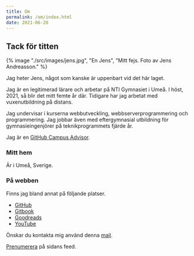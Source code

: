 ```yaml
---
title: Om
permalink: /om/index.html
date: 2021-06-20
---
```


## Tack för titten

{% image "./src/images/jens.jpg", "En Jens", "Mitt fejs. Foto av Jens Andreasson." %}

Jag heter Jens, något som kanske är uppenbart vid det här laget.

Jag är en legitimerad lärare och arbetar på NTI Gymnasiet i Umeå. I höst, 2021, så blir det mitt femte år där. Tidigare har jag arbetat med vuxenutbildning på distans.

Jag undervisar i kurserna webbutveckling, webbserverprogrammering och programmering. Jag jobbar även med eftergymnasial utbildning för gymnasieingenjörer på teknikprogrammets fjärde år.

Jag är en [GitHub Campus Advisor](https://education.github.com/teachers/advisors).

### Mitt hem

Är i Umeå, Sverige.

### På webben

Finns jag bland annat på följande platser.

 - [GitHub](https://github.com/jensnti)
 - [Gitbook](https://jens-andreasson.gitbook.io/)
 - [Goodreads](https://www.goodreads.com/user/show/16975751-jens)
 - [YouTube](https://www.youtube.com/channel/UCTqbOlkdA_9q-agUM0Hh9Ag)

Önskar du kontakta mig använd denna [mail](mailto:jens.andreasson@ntig.se).

[Prenumerera](/feed.xml) på sidans feed.
